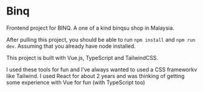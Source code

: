 # Binq

Frontend project for BINQ. A one of a kind binqsu shop in Malaysia.

After pulling this project, you should be able to run `npm install` and `npm run dev`. Assuming that you already have node installed.

This project is built with Vue.js, TypeScript and TailwindCSS. 

I used these tools for fun and I've always wanted to used a CSS frameworkv like Tailwind. I used React for about 2 years and was thinking of getting some experience with Vue for fun (with TypeScript too)
